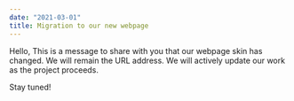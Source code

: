 ```yaml
---
date: "2021-03-01"
title: Migration to our new webpage
---
```


Hello, This is a message to share with you that our webpage skin has changed. We will remain the URL address.
We will actively update our work as the project proceeds.

Stay tuned!
